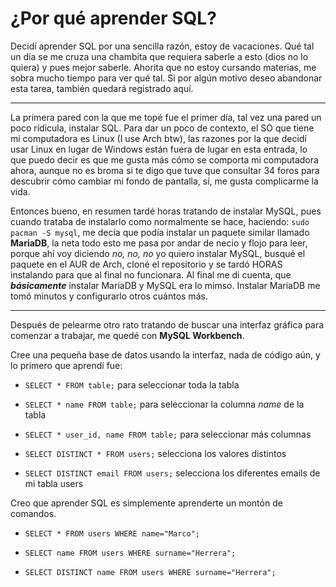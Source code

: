# ¿Por qué aprender SQL?

Decidí aprender SQL por una sencilla razón, estoy de vacaciones. Qué tal un día se me cruza una chambita que requiera saberle a esto (dios no lo quiera) y pues mejor saberle. Ahorita que no estoy cursando materias, me sobra mucho tiempo para ver qué tal. Si por algún motivo deseo abandonar esta tarea, también quedará registrado aquí. 

---

La primera pared con la que me topé fue el primer día, tal vez una pared un poco rídicula, instalar SQL. Para dar un poco de contexto, el SO que tiene mi computadora es Linux (I use Arch btw), las razones por la que decidí usar Linux en lugar de Windows están fuera de lugar en esta entrada, lo que puedo decir es que me gusta más cómo se comporta mi computadora ahora, aunque no es broma si te digo que tuve que consultar 34 foros para descubrir cómo cambiar mi fondo de pantalla, sí, me gusta complicarme la vida. 

Entonces bueno, en resumen tardé horas tratando de instalar MySQL, pues cuando trataba de instalarlo como normalmente se hace, haciendo: `sudo pacman -S mysql`, me decía que podía instalar un paquete similar llamado **MariaDB**, la neta todo esto me pasa por andar de necio y flojo para leer, porque ahí voy diciendo _no, no, no_ yo quiero instalar MySQL, busqué el paquete en el AUR de Arch, cloné el repositorio y se tardó HORAS instalando para que al final no funcionara. Al final me di cuenta, que ***básicamente*** instalar MariaDB y MySQL era lo mimso. Instalar MariaDB me tomó minutos y configurarlo otros cuántos más. 

---

Después de pelearme otro rato tratando de buscar una interfaz gráfica para comenzar a trabajar, me quedé con **MySQL Workbench**.

Cree una pequeña base de datos usando la interfaz, nada de código aún, y lo primero que aprendí fue:

+ `SELECT * FROM table;` para seleccionar toda la tabla

+ `SELECT * name FROM table;` para seleccionar la columna _name_ de la tabla

+ `SELECT * user_id, name FROM table;` para seleccionar más columnas

+ `SELECT DISTINCT * FROM users;` selecciona los valores distintos

+ `SELECT DISTINCT email FROM users;` selecciona los diferentes emails de mi tabla users

Creo que aprender SQL es simplemente aprenderte un montón de comandos. 

+ `SELECT * FROM users WHERE name="Marco";` 


+ `SELECT name FROM users WHERE surname="Herrera";`


+ `SELECT DISTINCT name FROM users WHERE surname="Herrera";`


